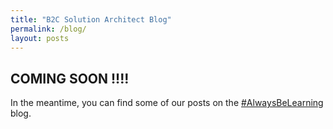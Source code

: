 ```yaml
---
title: "B2C Solution Architect Blog"
permalink: /blog/
layout: posts
---
```


## COMING SOON !!!!

In the meantime, you can find some of our posts on the [#AlwaysBeLearning](https://1.salesforce-partners.com/blog) blog.